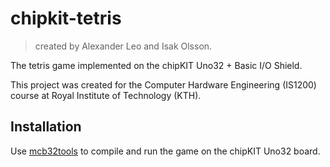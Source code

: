 # chipkit-tetris
>created by Alexander Leo and Isak Olsson.



The tetris game implemented on the chipKIT Uno32 + Basic I/O Shield.

This project was created for the Computer Hardware Engineering (IS1200) course at Royal Institute of Technology (KTH).

## Installation
Use  [mcb32tools](https://github.com/is1200-example-projects/mcb32tools) to compile and run the game on the chipKIT Uno32 board.
